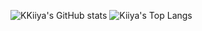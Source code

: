 ![KKiiya's GitHub stats](https://github-readme-stats.vercel.app/api?username=KKiiya&show=reviews,discussions_started,discussions_answered,prs_merged,prs_merged_percentage&theme=monokai)
![Kiiya's Top Langs](https://github-readme-stats.vercel.app/api/top-langs/?username=KKiiya&layout=compact)
